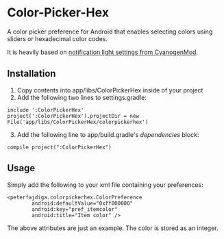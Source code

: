 # Color-Picker-Hex
A color picker preference for Android that enables selecting colors using sliders or hexadecimal color codes.

It is heavily based on [notification light settings from CyanogenMod](https://github.com/CyanogenMod/android_packages_apps_Settings "CyanogenMod's android_packages_apps_Settings").


## Installation
1. Copy contents into app/libs/ColorPickerHex inside of your project
2. Add the following two lines to settings.gradle:
```
include ':ColorPickerHex'
project(':ColorPickerHex').projectDir = new File('app/libs/ColorPickerHex/colorpickerhex')
```
3. Add the following line to app/build.gradle's *dependencies* block:
```
compile project(":ColorPickerHex")
```


## Usage
Simply add the following to your xml file containing your preferences:
```
<peterfajdiga.colorpickerhex.ColorPreference
        android:defaultValue="0xff000000"
        android:key="pref_itemcolor"
        android:title="Item color" />
```
The above attributes are just an example. The color is stored as an integer.
